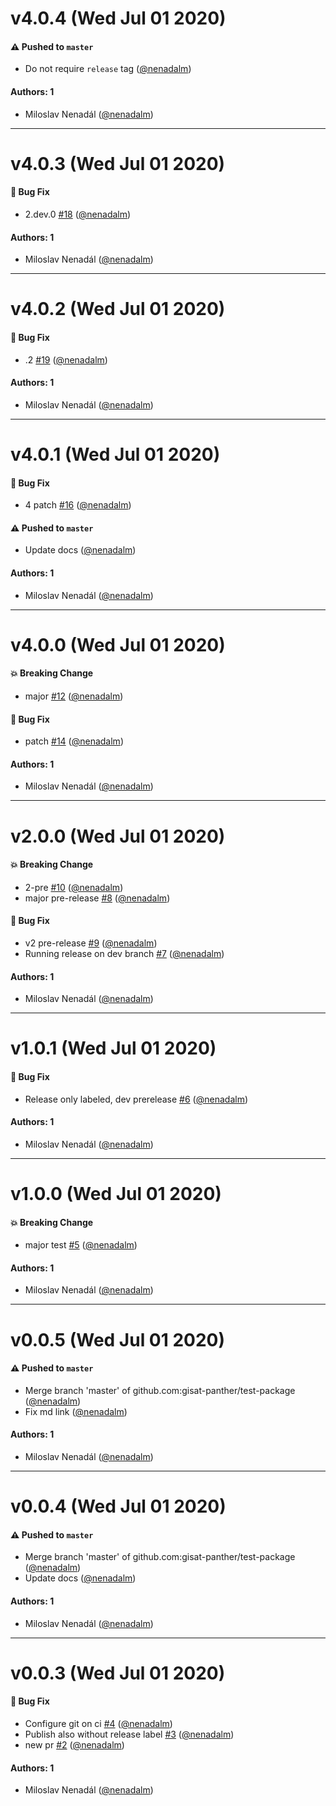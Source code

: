 # v4.0.4 (Wed Jul 01 2020)

#### ⚠️ Pushed to `master`

- Do not require `release` tag ([@nenadalm](https://github.com/nenadalm))

#### Authors: 1

- Miloslav Nenadál ([@nenadalm](https://github.com/nenadalm))

---

# v4.0.3 (Wed Jul 01 2020)

#### 🐛 Bug Fix

- 2.dev.0 [#18](https://github.com/gisat-panther/test-package/pull/18) ([@nenadalm](https://github.com/nenadalm))

#### Authors: 1

- Miloslav Nenadál ([@nenadalm](https://github.com/nenadalm))

---

# v4.0.2 (Wed Jul 01 2020)

#### 🐛 Bug Fix

- .2 [#19](https://github.com/gisat-panther/test-package/pull/19) ([@nenadalm](https://github.com/nenadalm))

#### Authors: 1

- Miloslav Nenadál ([@nenadalm](https://github.com/nenadalm))

---

# v4.0.1 (Wed Jul 01 2020)

#### 🐛 Bug Fix

- 4 patch [#16](https://github.com/gisat-panther/test-package/pull/16) ([@nenadalm](https://github.com/nenadalm))

#### ⚠️ Pushed to `master`

- Update docs ([@nenadalm](https://github.com/nenadalm))

#### Authors: 1

- Miloslav Nenadál ([@nenadalm](https://github.com/nenadalm))

---

# v4.0.0 (Wed Jul 01 2020)

#### 💥 Breaking Change

- major [#12](https://github.com/gisat-panther/test-package/pull/12) ([@nenadalm](https://github.com/nenadalm))

#### 🐛 Bug Fix

- patch [#14](https://github.com/gisat-panther/test-package/pull/14) ([@nenadalm](https://github.com/nenadalm))

#### Authors: 1

- Miloslav Nenadál ([@nenadalm](https://github.com/nenadalm))

---

# v2.0.0 (Wed Jul 01 2020)

#### 💥 Breaking Change

- 2-pre [#10](https://github.com/gisat-panther/test-package/pull/10) ([@nenadalm](https://github.com/nenadalm))
- major pre-release [#8](https://github.com/gisat-panther/test-package/pull/8) ([@nenadalm](https://github.com/nenadalm))

#### 🐛 Bug Fix

- v2 pre-release [#9](https://github.com/gisat-panther/test-package/pull/9) ([@nenadalm](https://github.com/nenadalm))
- Running release on dev branch [#7](https://github.com/gisat-panther/test-package/pull/7) ([@nenadalm](https://github.com/nenadalm))

#### Authors: 1

- Miloslav Nenadál ([@nenadalm](https://github.com/nenadalm))

---

# v1.0.1 (Wed Jul 01 2020)

#### 🐛 Bug Fix

- Release only labeled, dev prerelease [#6](https://github.com/gisat-panther/test-package/pull/6) ([@nenadalm](https://github.com/nenadalm))

#### Authors: 1

- Miloslav Nenadál ([@nenadalm](https://github.com/nenadalm))

---

# v1.0.0 (Wed Jul 01 2020)

#### 💥 Breaking Change

- major test [#5](https://github.com/gisat-panther/test-package/pull/5) ([@nenadalm](https://github.com/nenadalm))

#### Authors: 1

- Miloslav Nenadál ([@nenadalm](https://github.com/nenadalm))

---

# v0.0.5 (Wed Jul 01 2020)

#### ⚠️ Pushed to `master`

- Merge branch 'master' of github.com:gisat-panther/test-package ([@nenadalm](https://github.com/nenadalm))
- Fix md link ([@nenadalm](https://github.com/nenadalm))

#### Authors: 1

- Miloslav Nenadál ([@nenadalm](https://github.com/nenadalm))

---

# v0.0.4 (Wed Jul 01 2020)

#### ⚠️ Pushed to `master`

- Merge branch 'master' of github.com:gisat-panther/test-package ([@nenadalm](https://github.com/nenadalm))
- Update docs ([@nenadalm](https://github.com/nenadalm))

#### Authors: 1

- Miloslav Nenadál ([@nenadalm](https://github.com/nenadalm))

---

# v0.0.3 (Wed Jul 01 2020)

#### 🐛 Bug Fix

- Configure git on ci [#4](https://github.com/gisat-panther/test-package/pull/4) ([@nenadalm](https://github.com/nenadalm))
- Publish also without release label [#3](https://github.com/gisat-panther/test-package/pull/3) ([@nenadalm](https://github.com/nenadalm))
- new pr [#2](https://github.com/gisat-panther/test-package/pull/2) ([@nenadalm](https://github.com/nenadalm))

#### Authors: 1

- Miloslav Nenadál ([@nenadalm](https://github.com/nenadalm))
